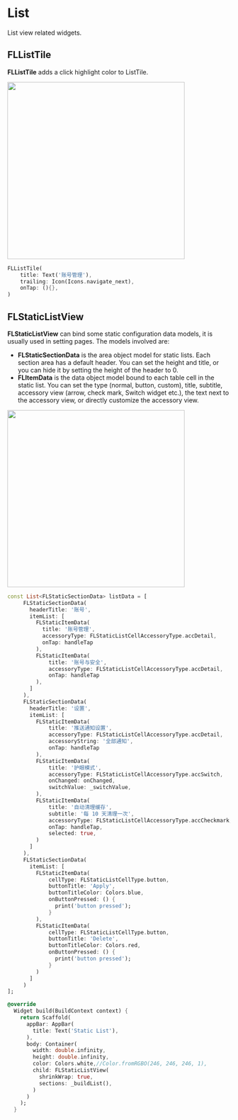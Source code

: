 # List

List view related widgets.

## FLListTile

**FLListTile** adds a click highlight color to ListTile.

<p align="left">
    <img width="400" src="http://abtfun.oss-cn-beijing.aliyuncs.com/img/2019-12-15-list_tile.gif" />
</p>

```dart
FLListTile(
    title: Text('账号管理'),
    trailing: Icon(Icons.navigate_next),
    onTap: (){},
)
```

## FLStaticListView

**FLStaticListView** can bind some static configuration data models, it is usually used in setting pages. The models involved are:

* **FLStaticSectionData** is the area object model for static lists. Each section area has a default header. You can set the height and title, or you can hide it by setting the height of the header to 0.
* **FLItemData** is the data object model bound to each table cell in the static list. You can set the type (normal, button, custom), title, subtitle, accessory view (arrow, check mark, Switch widget etc.), the text next to the accessory view, or directly customize the accessory view.

<p align="left">
    <img width="400" src="http://abtfun.oss-cn-beijing.aliyuncs.com/img/2019-12-15-Simulator%20Screen%20Shot%20-%20iPhone%2011%20Pro%20Max%20-%202019-12-15%20at%2010.07.41.png" />
</p>

```dart
const List<FLStaticSectionData> listData = [
     FLStaticSectionData(
       headerTitle: '账号',
       itemList: [
         FLStaticItemData(
           title: '账号管理',
           accessoryType: FLStaticListCellAccessoryType.accDetail,
           onTap: handleTap
         ),
         FLStaticItemData(
             title: '账号与安全',
             accessoryType: FLStaticListCellAccessoryType.accDetail,
             onTap: handleTap
         ),
       ]
     ),
     FLStaticSectionData(
       headerTitle: '设置',
       itemList: [
         FLStaticItemData(
             title: '推送通知设置',
             accessoryType: FLStaticListCellAccessoryType.accDetail,
             accessoryString: '全部通知',
             onTap: handleTap
         ),
         FLStaticItemData(
             title: '护眼模式',
             accessoryType: FLStaticListCellAccessoryType.accSwitch,
             onChanged: onChanged,
             switchValue: _switchValue,
         ),
         FLStaticItemData(
             title: '自动清理缓存',
             subtitle: '每 10 天清理一次',
             accessoryType: FLStaticListCellAccessoryType.accCheckmark,
             onTap: handleTap,
             selected: true,
         )
       ]
     ),
     FLStaticSectionData(
       itemList: [
         FLStaticItemData(
             cellType: FLStaticListCellType.button,
             buttonTitle: 'Apply',
             buttonTitleColor: Colors.blue,
             onButtonPressed: () {
               print('button pressed');
             }
         ),
         FLStaticItemData(
             cellType: FLStaticListCellType.button,
             buttonTitle: 'Delete',
             buttonTitleColor: Colors.red,
             onButtonPressed: () {
               print('button pressed');
             }
         )
       ]
     )
];

@override
  Widget build(BuildContext context) {
    return Scaffold(
      appBar: AppBar(
        title: Text('Static List'),
      ),
      body: Container(
        width: double.infinity,
        height: double.infinity,
        color: Colors.white,//Color.fromRGBO(246, 246, 246, 1),
        child: FLStaticListView(
          shrinkWrap: true,
          sections: _buildList(),
        )
      )
    );
  }
```

